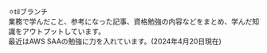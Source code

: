 ⚪︎tilブランチ</br>
業務で学んだこと、参考になった記事、資格勉強の内容などをまとめ、学んだ知識をアウトプットしています。</br>
最近はAWS SAAの勉強に力を入れています。(2024年4月20日現在)
